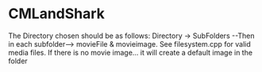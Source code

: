# CMLandShark
The Directory chosen should be as follows:
Directory -> SubFolders --Then in each subfolder--> movieFile & movieimage. See filesystem.cpp for valid media files. If there is no movie image... it will create a default image in the folder
